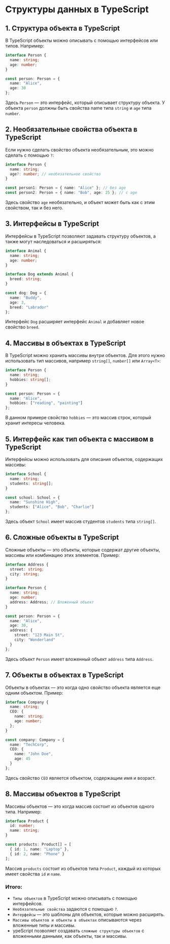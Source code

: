 # Структуры данных в TypeScript
## 1. Структура объекта в TypeScript
В TypeScript объекты можно описывать с помощью интерфейсов или типов. Например:
```ts
interface Person {
  name: string;
  age: number;
}

const person: Person = {
  name: "Alice",
  age: 30
};
```
Здесь `Person` — это интерфейс, который описывает структуру объекта. У объекта `person` должны быть свойства name типа `string` и `age` типа `number`.

## 2. Необязательные свойства объекта в TypeScript
Если нужно сделать свойство объекта необязательным, это можно сделать с помощью `?`:
```ts
interface Person {
  name: string;
  age?: number; // необязательное свойство
}

const person1: Person = { name: "Alice" }; // без age
const person2: Person = { name: "Bob", age: 25 }; // с age
```
Здесь свойство `age` необязательно, и объект может быть как с этим свойством, так и без него.

## 3. Интерфейсы в TypeScript
Интерфейсы в TypeScript позволяют задавать структуру объектов, а также могут наследоваться и расширяться:
```ts
interface Animal {
  name: string;
  age: number;
}

interface Dog extends Animal {
  breed: string;
}

const dog: Dog = {
  name: "Buddy",
  age: 3,
  breed: "Labrador"
};
```
Интерфейс `Dog` расширяет интерфейс `Animal` и добавляет новое свойство `breed`.

## 4. Массивы в объектах в TypeScript
В TypeScript можно хранить массивы внутри объектов. Для этого нужно использовать тип массивов, например `string[]`, `number[]` или `Array<T>`:
```ts
interface Person {
  name: string;
  hobbies: string[];
}

const person: Person = {
  name: "Alice",
  hobbies: ["reading", "painting"]
};
```
В данном примере свойство `hobbies` — это массив строк, который хранит интересы человека.

## 5. Интерфейс как тип объекта с массивом в TypeScript
Интерфейсы можно использовать для описания объектов, содержащих массивы:
```ts
interface School {
  name: string;
  students: string[];
}

const school: School = {
  name: "Sunshine High",
  students: ["Alice", "Bob", "Charlie"]
};
```
Здесь объект `School` имеет массив студентов `students` типа `string[]`.

## 6. Сложные объекты в TypeScript
Сложные объекты — это объекты, которые содержат другие объекты, массивы или комбинацию этих элементов. Пример:
```ts
interface Address {
  street: string;
  city: string;
}

interface Person {
  name: string;
  age: number;
  address: Address; // Вложенный объект
}

const person: Person = {
  name: "Alice",
  age: 30,
  address: {
    street: "123 Main St",
    city: "Wonderland"
  }
};
```
Здесь объект `Person` имеет вложенный объект `address` типа `Address`.

## 7. Объекты в объектах в TypeScript
Объекты в объектах — это когда одно свойство объекта является еще одним объектом. Пример:
```ts
interface Company {
  name: string;
  CEO: {
    name: string;
    age: number;
  };
}

const company: Company = {
  name: "TechCorp",
  CEO: {
    name: "John Doe",
    age: 45
  }
};
```
Здесь свойство `CEO` является объектом, содержащим имя и возраст.

## 8. Массивы объектов в TypeScript
Массивы объектов — это когда массив состоит из объектов одного типа. Например:
```ts
interface Product {
  id: number;
  name: string;
}

const products: Product[] = [
  { id: 1, name: "Laptop" },
  { id: 2, name: "Phone" }
];
```
Массив `products` состоит из объектов типа `Product`, каждый из которых имеет свойства `id` и `name`.

### Итого:
- `Типы объектов` в TypeScript можно описывать с помощью интерфейсов.
- `Необязательные свойства` задаются с помощью `?`.
- `Интерфейсы` — это шаблоны для объектов, которые можно расширять.
- `Массивы объектов и объекты в объектах` описываются через вложенные типы и массивы.
- ypeScript позволяет создавать `сложные структуры объектов` с вложенными данными, как объекты, так и массивы.

